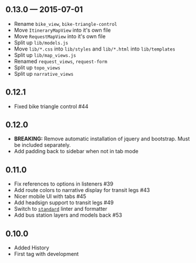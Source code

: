 
## 0.13.0 — 2015-07-01

* Rename `bike_view`, `bike-triangle-control`
* Move `ItineraryMapView` into it's own file
* Move `RequestMapView` into it's own file
* Split up `lib/models.js`
* Move `lib/*.css` into `lib/styles` and `lib/*.html` into `lib/templates`
* Split up `lib/map_views.js`
* Renamed `request_views`, `request-form`
* Split up `topo_views`
* Split up `narrative_views`

## 0.12.1

* Fixed bike triangle control #44

## 0.12.0

* **BREAKING:** Remove automatic installation of jquery and bootstrap. Must be included separately.
* Add padding back to sidebar when not in tab mode

## 0.11.0

* Fix references to options in listeners #39
* Add route colors to narrative display for transit legs #43
* Nicer mobile UI with tabs #45
* Add headsign support to transit legs #49
* Switch to [`standard`](/feross/standard) linter and formatter
* Add bus station layers and models back #53

## 0.10.0

* Added History
* First tag with development

